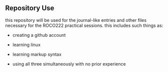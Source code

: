 ## Repository Use

this repository will be used for the journal-like entries and other files necessary for the ROCO222 practical sessions. this includes such things as:

* creating a github account

* learning linux

* learning markup syntax

* using all three simultaneously with no prior experience
